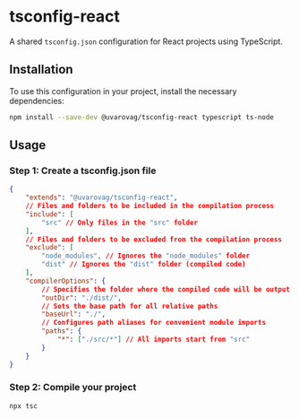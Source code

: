 # tsconfig-react

A shared `tsconfig.json` configuration for React projects using TypeScript.

## Installation

To use this configuration in your project, install the necessary dependencies:

```bash
npm install --save-dev @uvarovag/tsconfig-react typescript ts-node
```

## Usage

### Step 1: Create a tsconfig.json file

```json
{
    "extends": "@uvarovag/tsconfig-react",
    // Files and folders to be included in the compilation process
    "include": [
        "src" // Only files in the "src" folder
    ],
    // Files and folders to be excluded from the compilation process
    "exclude": [
        "node_modules", // Ignores the "node_modules" folder
        "dist" // Ignores the "dist" folder (compiled code)
    ],
    "compilerOptions": {
        // Specifies the folder where the compiled code will be output
        "outDir": "./dist/",
        // Sets the base path for all relative paths
        "baseUrl": "./",
        // Configures path aliases for convenient module imports
        "paths": {
            "*": ["./src/*"] // All imports start from "src"
        }
    }
}
```

### Step 2: Compile your project

```bash
npx tsc
```
